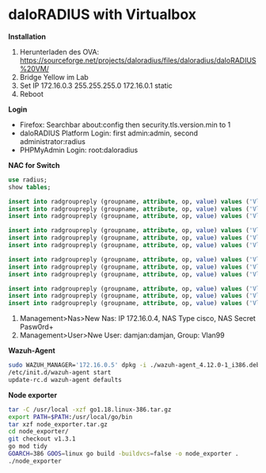 # daloRADIUS with Virtualbox

**Installation**

1. Herunterladen des OVA: https://sourceforge.net/projects/daloradius/files/daloradius/daloRADIUS%20VM/
2. Bridge Yellow im Lab 
3. Set IP 172.16.0.3 255.255.255.0 172.16.0.1 static
4. Reboot

**Login**

- Firefox: Searchbar about:config then security.tls.version.min to 1
- daloRADIUS Platform Login: first admin:admin, second administrator:radius
- PHPMyAdmin Login: root:daloradius 

**NAC for Switch**

```sql
use radius;
show tables;

insert into radgroupreply (groupname, attribute, op, value) values ('Vlan99', 'Tunnel-Type', '=', '13');
insert into radgroupreply (groupname, attribute, op, value) values ('Vlan99', 'Tunnel-Medium-Type', '=', '6');
insert into radgroupreply (groupname, attribute, op, value) values ('Vlan99', 'Tunnel-Private-Group-Id', '=', '99');

insert into radgroupreply (groupname, attribute, op, value) values ('Vlan10', 'Tunnel-Type', '=', '13');
insert into radgroupreply (groupname, attribute, op, value) values ('Vlan10', 'Tunnel-Medium-Type', '=', '6');
insert into radgroupreply (groupname, attribute, op, value) values ('Vlan10', 'Tunnel-Private-Group-Id', '=', '10');

insert into radgroupreply (groupname, attribute, op, value) values ('Vlan20', 'Tunnel-Type', '=', '13');
insert into radgroupreply (groupname, attribute, op, value) values ('Vlan20', 'Tunnel-Medium-Type', '=', '6');
insert into radgroupreply (groupname, attribute, op, value) values ('Vlan20', 'Tunnel-Private-Group-Id', '=', '20');

insert into radgroupreply (groupname, attribute, op, value) values ('Vlan30', 'Tunnel-Type', '=', '13');
insert into radgroupreply (groupname, attribute, op, value) values ('Vlan30', 'Tunnel-Medium-Type', '=', '6');
insert into radgroupreply (groupname, attribute, op, value) values ('Vlan30', 'Tunnel-Private-Group-Id', '=', '30');
```

1. Management>Nas>New Nas: IP 172.16.0.4, NAS Type cisco, NAS Secret Pasw0rd+ 
2. Management>User>Nwe User: damjan:damjan, Group: Vlan99


**Wazuh-Agent**

```bash
sudo WAZUH_MANAGER='172.16.0.5' dpkg -i ./wazuh-agent_4.12.0-1_i386.deb
/etc/init.d/wazuh-agent start
update-rc.d wazuh-agent defaults
```

**Node exporter**

```bash
tar -C /usr/local -xzf go1.18.linux-386.tar.gz
export PATH=$PATH:/usr/local/go/bin
tar xzf node_exporter.tar.gz 
cd node_exporter/
git checkout v1.3.1
go mod tidy
GOARCH=386 GOOS=linux go build -buildvcs=false -o node_exporter .
./node_exporter
```